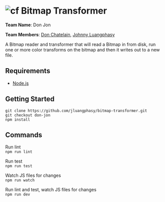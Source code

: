 ![cf](http://i.imgur.com/7v5ASc8.png) Bitmap Transformer
====

__Team Name__: Don Jon

__Team Members__: [Don Chatelain](https://github.com/DonChatelain), [Johnny Luangphasy](https://github.com/jluangphasy)

A Bitmap reader and transformer that will read a Bitmap in from disk, run one or more color transforms on the bitmap and then it writes out to a new file.

## Requirements

- [Node.js](https://nodejs.org/en/)

## Getting Started

```
git clone https://github.com/jluangphasy/bitmap-transformer.git
git checkout don-jon
npm install
```

## Commands

Run lint
<br>
`npm run lint`

Run test
<br>
`npm run test`

Watch JS files for changes
<br>
`npm run watch`

Run lint and test, watch JS files for changes
<br>
`npm run dev`
